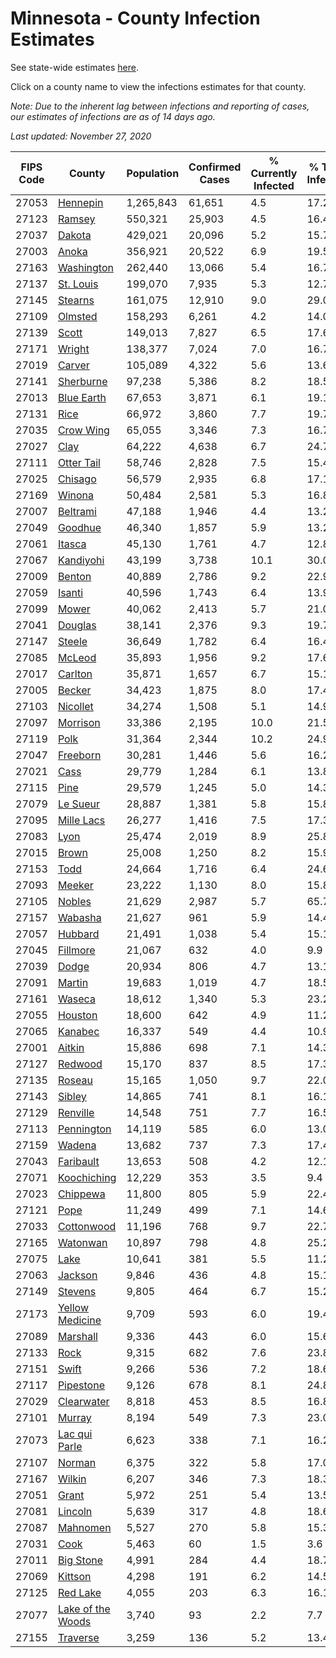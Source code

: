 # Minnesota - County Infection Estimates

See state-wide estimates [here](/infections/us-mn).

Click on a county name to view the infections estimates for that county.

*Note: Due to the inherent lag between infections and reporting of cases, our estimates of infections are as of 14 days ago.*

*Last updated: November 27, 2020*

|   FIPS Code |                                 County |   Population |   Confirmed Cases |   % Currently Infected |   % Total Infected |
|-------------|----------------------------------------|--------------|-------------------|------------------------|--------------------|
|       27053 |                   [Hennepin](hennepin) |    1,265,843 |            61,651 |                    4.5 |               17.2 |
|       27123 |                       [Ramsey](ramsey) |      550,321 |            25,903 |                    4.5 |               16.4 |
|       27037 |                       [Dakota](dakota) |      429,021 |            20,096 |                    5.2 |               15.7 |
|       27003 |                         [Anoka](anoka) |      356,921 |            20,522 |                    6.9 |               19.5 |
|       27163 |               [Washington](washington) |      262,440 |            13,066 |                    5.4 |               16.7 |
|       27137 |                 [St. Louis](st.-louis) |      199,070 |             7,935 |                    5.3 |               12.7 |
|       27145 |                     [Stearns](stearns) |      161,075 |            12,910 |                    9.0 |               29.0 |
|       27109 |                     [Olmsted](olmsted) |      158,293 |             6,261 |                    4.2 |               14.0 |
|       27139 |                         [Scott](scott) |      149,013 |             7,827 |                    6.5 |               17.6 |
|       27171 |                       [Wright](wright) |      138,377 |             7,024 |                    7.0 |               16.7 |
|       27019 |                       [Carver](carver) |      105,089 |             4,322 |                    5.6 |               13.6 |
|       27141 |                 [Sherburne](sherburne) |       97,238 |             5,386 |                    8.2 |               18.5 |
|       27013 |               [Blue Earth](blue-earth) |       67,653 |             3,871 |                    6.1 |               19.1 |
|       27131 |                           [Rice](rice) |       66,972 |             3,860 |                    7.7 |               19.7 |
|       27035 |                 [Crow Wing](crow-wing) |       65,055 |             3,346 |                    7.3 |               16.7 |
|       27027 |                           [Clay](clay) |       64,222 |             4,638 |                    6.7 |               24.7 |
|       27111 |               [Otter Tail](otter-tail) |       58,746 |             2,828 |                    7.5 |               15.4 |
|       27025 |                     [Chisago](chisago) |       56,579 |             2,935 |                    6.8 |               17.1 |
|       27169 |                       [Winona](winona) |       50,484 |             2,581 |                    5.3 |               16.8 |
|       27007 |                   [Beltrami](beltrami) |       47,188 |             1,946 |                    4.4 |               13.2 |
|       27049 |                     [Goodhue](goodhue) |       46,340 |             1,857 |                    5.9 |               13.2 |
|       27061 |                       [Itasca](itasca) |       45,130 |             1,761 |                    4.7 |               12.8 |
|       27067 |                 [Kandiyohi](kandiyohi) |       43,199 |             3,738 |                   10.1 |               30.0 |
|       27009 |                       [Benton](benton) |       40,889 |             2,786 |                    9.2 |               22.9 |
|       27059 |                       [Isanti](isanti) |       40,596 |             1,743 |                    6.4 |               13.9 |
|       27099 |                         [Mower](mower) |       40,062 |             2,413 |                    5.7 |               21.0 |
|       27041 |                     [Douglas](douglas) |       38,141 |             2,376 |                    9.3 |               19.7 |
|       27147 |                       [Steele](steele) |       36,649 |             1,782 |                    6.4 |               16.4 |
|       27085 |                       [McLeod](mcleod) |       35,893 |             1,956 |                    9.2 |               17.6 |
|       27017 |                     [Carlton](carlton) |       35,871 |             1,657 |                    6.7 |               15.1 |
|       27005 |                       [Becker](becker) |       34,423 |             1,875 |                    8.0 |               17.4 |
|       27103 |                   [Nicollet](nicollet) |       34,274 |             1,508 |                    5.1 |               14.9 |
|       27097 |                   [Morrison](morrison) |       33,386 |             2,195 |                   10.0 |               21.5 |
|       27119 |                           [Polk](polk) |       31,364 |             2,344 |                   10.2 |               24.9 |
|       27047 |                   [Freeborn](freeborn) |       30,281 |             1,446 |                    5.6 |               16.2 |
|       27021 |                           [Cass](cass) |       29,779 |             1,284 |                    6.1 |               13.8 |
|       27115 |                           [Pine](pine) |       29,579 |             1,245 |                    5.0 |               14.3 |
|       27079 |                   [Le Sueur](le-sueur) |       28,887 |             1,381 |                    5.8 |               15.8 |
|       27095 |               [Mille Lacs](mille-lacs) |       26,277 |             1,416 |                    7.5 |               17.3 |
|       27083 |                           [Lyon](lyon) |       25,474 |             2,019 |                    8.9 |               25.8 |
|       27015 |                         [Brown](brown) |       25,008 |             1,250 |                    8.2 |               15.9 |
|       27153 |                           [Todd](todd) |       24,664 |             1,716 |                    6.4 |               24.6 |
|       27093 |                       [Meeker](meeker) |       23,222 |             1,130 |                    8.0 |               15.8 |
|       27105 |                       [Nobles](nobles) |       21,629 |             2,987 |                    5.7 |               65.7 |
|       27157 |                     [Wabasha](wabasha) |       21,627 |               961 |                    5.9 |               14.4 |
|       27057 |                     [Hubbard](hubbard) |       21,491 |             1,038 |                    5.4 |               15.1 |
|       27045 |                   [Fillmore](fillmore) |       21,067 |               632 |                    4.0 |                9.9 |
|       27039 |                         [Dodge](dodge) |       20,934 |               806 |                    4.7 |               13.1 |
|       27091 |                       [Martin](martin) |       19,683 |             1,019 |                    4.7 |               18.5 |
|       27161 |                       [Waseca](waseca) |       18,612 |             1,340 |                    5.3 |               23.2 |
|       27055 |                     [Houston](houston) |       18,600 |               642 |                    4.9 |               11.2 |
|       27065 |                     [Kanabec](kanabec) |       16,337 |               549 |                    4.4 |               10.9 |
|       27001 |                       [Aitkin](aitkin) |       15,886 |               698 |                    7.1 |               14.3 |
|       27127 |                     [Redwood](redwood) |       15,170 |               837 |                    8.5 |               17.3 |
|       27135 |                       [Roseau](roseau) |       15,165 |             1,050 |                    9.7 |               22.0 |
|       27143 |                       [Sibley](sibley) |       14,865 |               741 |                    8.1 |               16.1 |
|       27129 |                   [Renville](renville) |       14,548 |               751 |                    7.7 |               16.5 |
|       27113 |               [Pennington](pennington) |       14,119 |               585 |                    6.0 |               13.0 |
|       27159 |                       [Wadena](wadena) |       13,682 |               737 |                    7.3 |               17.4 |
|       27043 |                 [Faribault](faribault) |       13,653 |               508 |                    4.2 |               12.1 |
|       27071 |             [Koochiching](koochiching) |       12,229 |               353 |                    3.5 |                9.4 |
|       27023 |                   [Chippewa](chippewa) |       11,800 |               805 |                    5.9 |               22.4 |
|       27121 |                           [Pope](pope) |       11,249 |               499 |                    7.1 |               14.6 |
|       27033 |               [Cottonwood](cottonwood) |       11,196 |               768 |                    9.7 |               22.7 |
|       27165 |                   [Watonwan](watonwan) |       10,897 |               798 |                    4.8 |               25.2 |
|       27075 |                           [Lake](lake) |       10,641 |               381 |                    5.5 |               11.2 |
|       27063 |                     [Jackson](jackson) |        9,846 |               436 |                    4.8 |               15.1 |
|       27149 |                     [Stevens](stevens) |        9,805 |               464 |                    6.7 |               15.2 |
|       27173 |     [Yellow Medicine](yellow-medicine) |        9,709 |               593 |                    6.0 |               19.4 |
|       27089 |                   [Marshall](marshall) |        9,336 |               443 |                    6.0 |               15.6 |
|       27133 |                           [Rock](rock) |        9,315 |               682 |                    7.6 |               23.8 |
|       27151 |                         [Swift](swift) |        9,266 |               536 |                    7.2 |               18.6 |
|       27117 |                 [Pipestone](pipestone) |        9,126 |               678 |                    8.1 |               24.8 |
|       27029 |               [Clearwater](clearwater) |        8,818 |               453 |                    8.5 |               16.8 |
|       27101 |                       [Murray](murray) |        8,194 |               549 |                    7.3 |               23.0 |
|       27073 |         [Lac qui Parle](lac-qui-parle) |        6,623 |               338 |                    7.1 |               16.2 |
|       27107 |                       [Norman](norman) |        6,375 |               322 |                    5.8 |               17.0 |
|       27167 |                       [Wilkin](wilkin) |        6,207 |               346 |                    7.3 |               18.3 |
|       27051 |                         [Grant](grant) |        5,972 |               251 |                    5.4 |               13.5 |
|       27081 |                     [Lincoln](lincoln) |        5,639 |               317 |                    4.8 |               18.6 |
|       27087 |                   [Mahnomen](mahnomen) |        5,527 |               270 |                    5.8 |               15.3 |
|       27031 |                           [Cook](cook) |        5,463 |                60 |                    1.5 |                3.6 |
|       27011 |                 [Big Stone](big-stone) |        4,991 |               284 |                    4.4 |               18.7 |
|       27069 |                     [Kittson](kittson) |        4,298 |               191 |                    6.2 |               14.5 |
|       27125 |                   [Red Lake](red-lake) |        4,055 |               203 |                    6.3 |               16.1 |
|       27077 | [Lake of the Woods](lake-of-the-woods) |        3,740 |                93 |                    2.2 |                7.7 |
|       27155 |                   [Traverse](traverse) |        3,259 |               136 |                    5.2 |               13.4 |